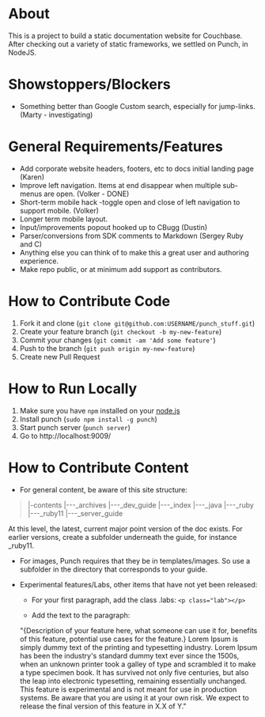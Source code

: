 About
=====

This is a project to build a static documentation website for
Couchbase. After checking out a variety of static frameworks, we
settled on Punch, in NodeJS.

Showstoppers/Blockers
======================
- Something better than Google Custom search, especially for jump-links. (Marty - investigating)

General Requirements/Features
================
- Add corporate website headers, footers, etc to docs initial landing page (Karen)
- Improve left navigation. Items at end disappear when multiple sub-menus are open. (Volker - DONE)
- Short-term mobile hack -toggle open and close of left navigation to support mobile. (Volker)
- Longer term mobile layout.
- Input/improvements popout hooked up to CBugg (Dustin)
- Parser/conversions from SDK comments to Markdown (Sergey Ruby and C)
- Anything else you can think of to make this a great user and authoring experience.
- Make repo public, or at minimum add support as contributors.

How to Contribute Code
======================

1. Fork it and clone (`git clone git@github.com:USERNAME/punch_stuff.git`)
2. Create your feature branch (`git checkout -b my-new-feature`)
3. Commit your changes (`git commit -am 'Add some feature'`)
4. Push to the branch (`git push origin my-new-feature`)
5. Create new Pull Request

How to Run Locally
==================

1. Make sure you have `npm` installed on your [node.js][1]
2. Install punch (`sudo npm install -g punch`)
3. Start punch server (`punch server`)
4. Go to http://localhost:9009/

How to Contribute Content
=========================

- For general content, be aware of this site structure: 

>  |-contents
    |---_archives
    |---_dev_guide
    |---_index
    |---_java
    |---_ruby
      |---_ruby11
    |---_server_guide

  At this level, the latest, current major point version of the doc exists. For earlier versions, create a 
  subfolder underneath the guide, for instance _ruby11.
  
- For images, Punch requires that they be in templates/images. So use a subfolder in the directory that corresponds to your guide.

- Experimental features/Labs, other items that have not yet been released:

    - For your first paragraph, add the class .labs: `<p class="lab"></p>`

    - Add the text to the paragraph:

    "{Description of your feature here, what someone can use it for, benefits of this feature, potential use cases for the feature.} Lorem Ipsum is simply dummy text of the printing and typesetting industry. Lorem Ipsum has been the industry's standard dummy text ever since the 1500s, when an unknown printer took a galley of type and scrambled it to make a type specimen book. It has survived not only five centuries, but also the leap into electronic typesetting, remaining essentially unchanged. This feature is experimental and is not meant for use in production systems. Be aware that you are using it at your own risk. We expect to release the final version of this feature in X.X of Y."

    [1]: http://nodejs.org/download/
